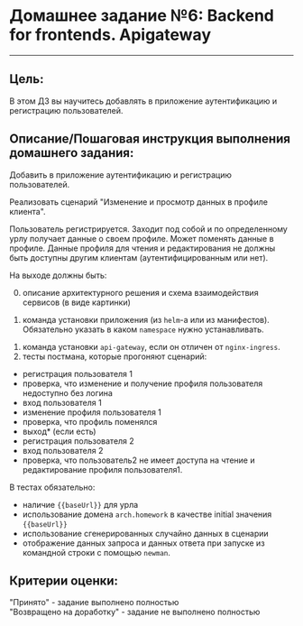 # Домашнее задание №6: Backend for frontends. Apigateway

---

## Цель:

В этом ДЗ вы научитесь добавлять в приложение аутентификацию и регистрацию пользователей.

## Описание/Пошаговая инструкция выполнения домашнего задания:

Добавить в приложение аутентификацию и регистрацию пользователей.

Реализовать сценарий "Изменение и просмотр данных в профиле клиента".

Пользователь регистрируется. Заходит под собой и по определенному урлу получает данные о своем профиле. Может поменять
данные в профиле. Данные профиля для чтения и редактирования не должны быть доступны другим клиентам
(аутентифицированным или нет).

На выходе должны быть:

0) описание архитектурного решения и схема взаимодействия сервисов (в виде картинки)

1) команда установки приложения (из `helm`-а или из манифестов). Обязательно указать в каком `namespace` нужно
   устанавливать.

1. команда установки `api-gateway`, если он отличен от `nginx-ingress`.
2. тесты постмана, которые прогоняют сценарий:

- регистрация пользователя 1
- проверка, что изменение и получение профиля пользователя недоступно без логина
- вход пользователя 1
- изменение профиля пользователя 1
- проверка, что профиль поменялся
- выход* (если есть)
- регистрация пользователя 2
- вход пользователя 2
- проверка, что пользователь2 не имеет доступа на чтение и редактирование профиля пользователя1.

В тестах обязательно:

- наличие `{{baseUrl}}` для урла
- использование домена `arch.homework` в качестве initial значения `{{baseUrl}}`
- использование сгенерированных случайно данных в сценарии
- отображение данных запроса и данных ответа при запуске из командной строки с помощью `newman`.

## Критерии оценки:

"Принято" - задание выполнено полностью  
"Возвращено на доработку" - задание не выполнено полностью  